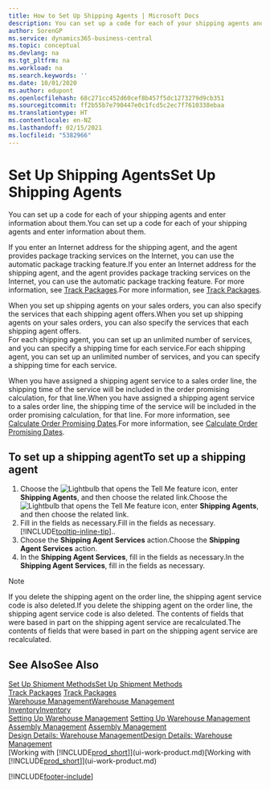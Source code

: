 ```yaml
---
title: How to Set Up Shipping Agents | Microsoft Docs
description: You can set up a code for each of your shipping agents and enter information about them.
author: SorenGP
ms.service: dynamics365-business-central
ms.topic: conceptual
ms.devlang: na
ms.tgt_pltfrm: na
ms.workload: na
ms.search.keywords: ''
ms.date: 10/01/2020
ms.author: edupont
ms.openlocfilehash: 68c271cc452d60cef8b457f5dc1273279d9cb351
ms.sourcegitcommit: ff2b55b7e790447e0c1fcd5c2ec7f7610338ebaa
ms.translationtype: HT
ms.contentlocale: en-NZ
ms.lasthandoff: 02/15/2021
ms.locfileid: "5382966"
---
```

# <a name="set-up-shipping-agents"></a><span data-ttu-id="b9410-103">Set Up Shipping Agents</span><span class="sxs-lookup"><span data-stu-id="b9410-103">Set Up Shipping Agents</span></span>
<span data-ttu-id="b9410-104">You can set up a code for each of your shipping agents and enter information about them.</span><span class="sxs-lookup"><span data-stu-id="b9410-104">You can set up a code for each of your shipping agents and enter information about them.</span></span>  

<span data-ttu-id="b9410-105">If you enter an Internet address for the shipping agent, and the agent provides package tracking services on the Internet, you can use the automatic package tracking feature.</span><span class="sxs-lookup"><span data-stu-id="b9410-105">If you enter an Internet address for the shipping agent, and the agent provides package tracking services on the Internet, you can use the automatic package tracking feature.</span></span> <span data-ttu-id="b9410-106">For more information, see [Track Packages](sales-how-track-packages.md).</span><span class="sxs-lookup"><span data-stu-id="b9410-106">For more information, see [Track Packages](sales-how-track-packages.md).</span></span>

<span data-ttu-id="b9410-107">When you set up shipping agents on your sales orders, you can also specify the services that each shipping agent offers.</span><span class="sxs-lookup"><span data-stu-id="b9410-107">When you set up shipping agents on your sales orders, you can also specify the services that each shipping agent offers.</span></span>  
<span data-ttu-id="b9410-108">For each shipping agent, you can set up an unlimited number of services, and you can specify a shipping time for each service.</span><span class="sxs-lookup"><span data-stu-id="b9410-108">For each shipping agent, you can set up an unlimited number of services, and you can specify a shipping time for each service.</span></span>  

<span data-ttu-id="b9410-109">When you have assigned a shipping agent service to a sales order line, the shipping time of the service will be included in the order promising calculation, for that line.</span><span class="sxs-lookup"><span data-stu-id="b9410-109">When you have assigned a shipping agent service to a sales order line, the shipping time of the service will be included in the order promising calculation, for that line.</span></span> <span data-ttu-id="b9410-110">For more information, see [Calculate Order Promising Dates](sales-how-to-calculate-order-promising-dates.md).</span><span class="sxs-lookup"><span data-stu-id="b9410-110">For more information, see [Calculate Order Promising Dates](sales-how-to-calculate-order-promising-dates.md).</span></span>

## <a name="to-set-up-a-shipping-agent"></a><span data-ttu-id="b9410-111">To set up a shipping agent</span><span class="sxs-lookup"><span data-stu-id="b9410-111">To set up a shipping agent</span></span>  
1.  <span data-ttu-id="b9410-112">Choose the ![Lightbulb that opens the Tell Me feature](media/ui-search/search_small.png "Tell me what you want to do") icon, enter **Shipping Agents**, and then choose the related link.</span><span class="sxs-lookup"><span data-stu-id="b9410-112">Choose the ![Lightbulb that opens the Tell Me feature](media/ui-search/search_small.png "Tell me what you want to do") icon, enter **Shipping Agents**, and then choose the related link.</span></span>  
2.  <span data-ttu-id="b9410-113">Fill in the fields as necessary.</span><span class="sxs-lookup"><span data-stu-id="b9410-113">Fill in the fields as necessary.</span></span> [!INCLUDE[tooltip-inline-tip](includes/tooltip-inline-tip_md.md)]<span data-ttu-id="b9410-114">.</span><span class="sxs-lookup"><span data-stu-id="b9410-114">.</span></span>  
3.  <span data-ttu-id="b9410-115">Choose the **Shipping Agent Services** action.</span><span class="sxs-lookup"><span data-stu-id="b9410-115">Choose the **Shipping Agent Services** action.</span></span>
4. <span data-ttu-id="b9410-116">In the **Shipping Agent Services**, fill in the fields as necessary.</span><span class="sxs-lookup"><span data-stu-id="b9410-116">In the **Shipping Agent Services**, fill in the fields as necessary.</span></span>

> [!NOTE]  
>  <span data-ttu-id="b9410-117">If you delete the shipping agent on the order line, the shipping agent service code is also deleted.</span><span class="sxs-lookup"><span data-stu-id="b9410-117">If you delete the shipping agent on the order line, the shipping agent service code is also deleted.</span></span> <span data-ttu-id="b9410-118">The contents of fields that were based in part on the shipping agent service are recalculated.</span><span class="sxs-lookup"><span data-stu-id="b9410-118">The contents of fields that were based in part on the shipping agent service are recalculated.</span></span>  

## <a name="see-also"></a><span data-ttu-id="b9410-119">See Also</span><span class="sxs-lookup"><span data-stu-id="b9410-119">See Also</span></span>
[<span data-ttu-id="b9410-120">Set Up Shipment Methods</span><span class="sxs-lookup"><span data-stu-id="b9410-120">Set Up Shipment Methods</span></span>](sales-how-set-up-shipment-methods.md)  
<span data-ttu-id="b9410-121">[Track Packages](sales-how-track-packages.md)  </span><span class="sxs-lookup"><span data-stu-id="b9410-121">[Track Packages](sales-how-track-packages.md)  </span></span>  
[<span data-ttu-id="b9410-122">Warehouse Management</span><span class="sxs-lookup"><span data-stu-id="b9410-122">Warehouse Management</span></span>](warehouse-manage-warehouse.md)  
[<span data-ttu-id="b9410-123">Inventory</span><span class="sxs-lookup"><span data-stu-id="b9410-123">Inventory</span></span>](inventory-manage-inventory.md)  
<span data-ttu-id="b9410-124">[Setting Up Warehouse Management](warehouse-setup-warehouse.md)   </span><span class="sxs-lookup"><span data-stu-id="b9410-124">[Setting Up Warehouse Management](warehouse-setup-warehouse.md)   </span></span>  
<span data-ttu-id="b9410-125">[Assembly Management](assembly-assemble-items.md)  </span><span class="sxs-lookup"><span data-stu-id="b9410-125">[Assembly Management](assembly-assemble-items.md)  </span></span>  
[<span data-ttu-id="b9410-126">Design Details: Warehouse Management</span><span class="sxs-lookup"><span data-stu-id="b9410-126">Design Details: Warehouse Management</span></span>](design-details-warehouse-management.md)  
<span data-ttu-id="b9410-127">[Working with [!INCLUDE[prod_short](includes/prod_short.md)]](ui-work-product.md)</span><span class="sxs-lookup"><span data-stu-id="b9410-127">[Working with [!INCLUDE[prod_short](includes/prod_short.md)]](ui-work-product.md)</span></span>  


[!INCLUDE[footer-include](includes/footer-banner.md)]
